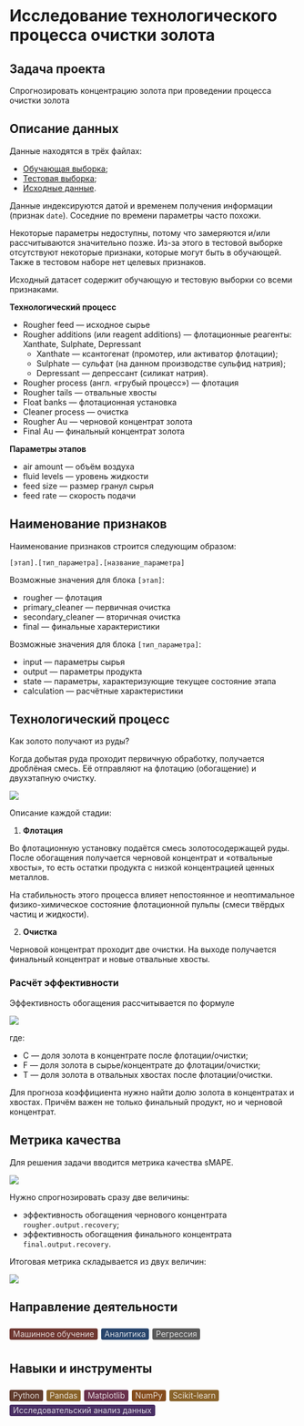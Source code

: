 # Исследование технологического процесса очистки золота
## Задача проекта
Спрогнозировать концентрацию золота при проведении процесса очистки золота
## Описание данных
Данные находятся в трёх файлах:
+ [Обучающая выборка](https://code.s3.yandex.net/datasets/geo_data_0.csv);
+ [Тестовая выборка](https://code.s3.yandex.net/datasets/geo_data_1.csv);
+ [Исходные данные](https://code.s3.yandex.net/datasets/geo_data_2.csv).

Данные индексируются датой и временем получения информации (признак `date`). Соседние по времени параметры часто похожи.

Некоторые параметры недоступны, потому что замеряются и/или рассчитываются значительно позже. Из-за этого в тестовой выборке отсутствуют некоторые признаки, которые могут быть в обучающей. Также в тестовом наборе нет целевых признаков.

Исходный датасет содержит обучающую и тестовую выборки со всеми признаками.

**Технологический процесс**
+ Rougher feed — исходное сырье
+ Rougher additions (или reagent additions) — флотационные реагенты: Xanthate, Sulphate, Depressant
    + Xanthate — ксантогенат (промотер, или активатор флотации);
    + Sulphate — сульфат (на данном производстве сульфид натрия);
    + Depressant — депрессант (силикат натрия).
+ Rougher process (англ. «грубый процесс») — флотация
+ Rougher tails — отвальные хвосты
+ Float banks — флотационная установка
+ Cleaner process — очистка
+ Rougher Au — черновой концентрат золота
+ Final Au — финальный концентрат золота

**Параметры этапов**
+ air amount — объём воздуха
+ fluid levels — уровень жидкости
+ feed size — размер гранул сырья
+ feed rate — скорость подачи

## Наименование признаков
Наименование признаков строится следующим образом:

`[этап].[тип_параметра].[название_параметра]`

Возможные значения для блока `[этап]`:
+ rougher — флотация
+ primary_cleaner — первичная очистка
+ secondary_cleaner — вторичная очистка
+ final — финальные характеристики

Возможные значения для блока `[тип_параметра]`:
+ input — параметры сырья
+ output — параметры продукта
+ state — параметры, характеризующие текущее состояние этапа
+ calculation — расчётные характеристики

## Технологический процесс
Как золото получают из руды?

Когда добытая руда проходит первичную обработку, получается дроблёная смесь. Её отправляют на флотацию (обогащение) и двухэтапную очистку.

<img src="https://pictures.s3.yandex.net/resources/viruchka_1576238830.jpg">

Описание каждой стадии:

1. **Флотация**

Во флотационную установку подаётся смесь золотосодержащей руды. После обогащения получается черновой концентрат и «отвальные хвосты», то есть остатки продукта с низкой концентрацией ценных металлов.

На стабильность этого процесса влияет непостоянное и неоптимальное физико-химическое состояние флотационной пульпы (смеси твёрдых частиц и жидкости).

2. **Очистка**

Черновой концентрат проходит две очистки. На выходе получается финальный концентрат и новые отвальные хвосты.

### Расчёт эффективности
Эффективность обогащения рассчитывается по формуле

<img src="https://pictures.s3.yandex.net/resources/Recovery_1576238822.jpg">

где:
+ C — доля золота в концентрате после флотации/очистки;
+ F — доля золота в сырье/концентрате до флотации/очистки;
+ T — доля золота в отвальных хвостах после флотации/очистки.

Для прогноза коэффициента нужно найти долю золота в концентратах и хвостах. Причём важен не только финальный продукт, но и черновой концентрат.

## Метрика качества
Для решения задачи вводится метрика качества sMAPE.

<img src="https://pictures.s3.yandex.net/resources/smape_1576238825.jpg">

Нужно спрогнозировать сразу две величины:
+ эффективность обогащения чернового концентрата `rougher.output.recovery`;
+ эффективность обогащения финального концентрата `final.output.recovery`.

Итоговая метрика складывается из двух величин:

<img src="https://pictures.s3.yandex.net/resources/_smape_1576238814.jpg">

## Направление деятельности
<div style="display: flex; flex-wrap: wrap; padding-top: 8px; padding-bottom: 2px;"><div style="display: flex; align-items: center; flex-shrink: 1; min-width: 0px; max-width: 100%; height: 20px; border-radius: 3px; padding-left: 6px; padding-right: 6px; font-size: 14px; line-height: 120%; color: rgba(255, 255, 255, 0.804); background: rgb(110, 54, 48); margin: 0px 6px 6px 0px;"><div style="white-space: nowrap; overflow: hidden; text-overflow: ellipsis; display: inline-block; height: 20px; line-height: 20px;">Машинное обучение</div></div><div style="display: flex; align-items: center; flex-shrink: 1; min-width: 0px; max-width: 100%; height: 20px; border-radius: 3px; padding-left: 6px; padding-right: 6px; font-size: 14px; line-height: 120%; color: rgba(255, 255, 255, 0.804); background: rgb(40, 69, 108); margin: 0px 6px 6px 0px;"><div style="white-space: nowrap; overflow: hidden; text-overflow: ellipsis; display: inline-block; height: 20px; line-height: 20px;">Аналитика</div></div><div style="display: flex; align-items: center; flex-shrink: 1; min-width: 0px; max-width: 100%; height: 20px; border-radius: 3px; padding-left: 6px; padding-right: 6px; font-size: 14px; line-height: 120%; color: rgba(255, 255, 255, 0.804); background: rgb(90, 90, 90); margin: 0px 6px 6px 0px;"><div style="white-space: nowrap; overflow: hidden; text-overflow: ellipsis; display: inline-block; height: 20px; line-height: 20px;">Регрессия</div></div></div>

## Навыки и инструменты
<div style="display: flex; flex-wrap: wrap; padding-top: 8px; padding-bottom: 2px;"><div style="display: flex; align-items: center; flex-shrink: 1; min-width: 0px; max-width: 100%; height: 20px; border-radius: 3px; padding-left: 6px; padding-right: 6px; font-size: 14px; line-height: 120%; color: rgba(255, 255, 255, 0.804); background: rgb(96, 59, 44); margin: 0px 6px 6px 0px;"><div style="white-space: nowrap; overflow: hidden; text-overflow: ellipsis; display: inline-block; height: 20px; line-height: 20px;">Python</div></div><div style="display: flex; align-items: center; flex-shrink: 1; min-width: 0px; max-width: 100%; height: 20px; border-radius: 3px; padding-left: 6px; padding-right: 6px; font-size: 14px; line-height: 120%; color: rgba(255, 255, 255, 0.804); background: rgb(137, 99, 42); margin: 0px 6px 6px 0px;"><div style="white-space: nowrap; overflow: hidden; text-overflow: ellipsis; display: inline-block; height: 20px; line-height: 20px;">Pandas</div></div><div style="display: flex; align-items: center; flex-shrink: 1; min-width: 0px; max-width: 100%; height: 20px; border-radius: 3px; padding-left: 6px; padding-right: 6px; font-size: 14px; line-height: 120%; color: rgba(255, 255, 255, 0.804); background: rgb(105, 49, 76); margin: 0px 6px 6px 0px;"><div style="white-space: nowrap; overflow: hidden; text-overflow: ellipsis; display: inline-block; height: 20px; line-height: 20px;">Matplotlib</div></div><div style="display: flex; align-items: center; flex-shrink: 1; min-width: 0px; max-width: 100%; height: 20px; border-radius: 3px; padding-left: 6px; padding-right: 6px; font-size: 14px; line-height: 120%; color: rgba(255, 255, 255, 0.804); background: rgb(133, 76, 29); margin: 0px 6px 6px 0px;"><div style="white-space: nowrap; overflow: hidden; text-overflow: ellipsis; display: inline-block; height: 20px; line-height: 20px;">NumPy</div></div><div style="display: flex; align-items: center; flex-shrink: 1; min-width: 0px; max-width: 100%; height: 20px; border-radius: 3px; padding-left: 6px; padding-right: 6px; font-size: 14px; line-height: 120%; color: rgba(255, 255, 255, 0.804); background: rgb(137, 99, 42); margin: 0px 6px 6px 0px;"><div style="white-space: nowrap; overflow: hidden; text-overflow: ellipsis; display: inline-block; height: 20px; line-height: 20px;">Scikit-learn</div></div><div style="display: flex; align-items: center; flex-shrink: 1; min-width: 0px; max-width: 100%; height: 20px; border-radius: 3px; padding-left: 6px; padding-right: 6px; font-size: 14px; line-height: 120%; color: rgba(255, 255, 255, 0.804); background: rgb(73, 47, 100); margin: 0px 6px 6px 0px;"><div style="white-space: nowrap; overflow: hidden; text-overflow: ellipsis; display: inline-block; height: 20px; line-height: 20px;">Исследовательский анализ данных</div></div></div>